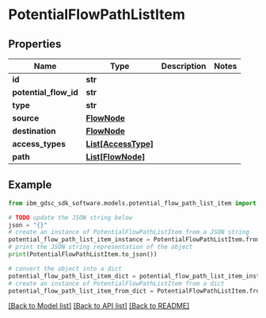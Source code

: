 # PotentialFlowPathListItem


## Properties

Name | Type | Description | Notes
------------ | ------------- | ------------- | -------------
**id** | **str** |  | 
**potential_flow_id** | **str** |  | 
**type** | **str** |  | 
**source** | [**FlowNode**](FlowNode.md) |  | 
**destination** | [**FlowNode**](FlowNode.md) |  | 
**access_types** | [**List[AccessType]**](AccessType.md) |  | 
**path** | [**List[FlowNode]**](FlowNode.md) |  | 

## Example

```python
from ibm_gdsc_sdk_software.models.potential_flow_path_list_item import PotentialFlowPathListItem

# TODO update the JSON string below
json = "{}"
# create an instance of PotentialFlowPathListItem from a JSON string
potential_flow_path_list_item_instance = PotentialFlowPathListItem.from_json(json)
# print the JSON string representation of the object
print(PotentialFlowPathListItem.to_json())

# convert the object into a dict
potential_flow_path_list_item_dict = potential_flow_path_list_item_instance.to_dict()
# create an instance of PotentialFlowPathListItem from a dict
potential_flow_path_list_item_from_dict = PotentialFlowPathListItem.from_dict(potential_flow_path_list_item_dict)
```
[[Back to Model list]](../README.md#documentation-for-models) [[Back to API list]](../README.md#documentation-for-api-endpoints) [[Back to README]](../README.md)


